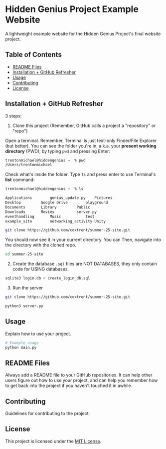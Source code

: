 # Hidden Genius Project Example Website

A lightweight example website for the Hidden Genius Project's final website project.

## Table of Contents

- [README Files](#readmefiles)
- [Installation + GitHub Refresher](#installation--github-refresher)
- [Usage](#usage)
- [Contributing](#contributing)
- [License](#license)


## Installation + GitHub Refresher
3 steps:
1. Clone this project (Remember, GitHub calls a project a "repository" or "repo")

Open a terminal. Remember, Terminal is just text-only Finder/File Explorer (but better).
You can see the folder you're in, a.k.a. your **present working directory** (PWD), by typing `pwd` and pressing Enter:
```bash
trentonmichael@hiddengenius ~  % pwd
/Users/trentonmichael
```
Check what's inside the folder. Type `ls` and press enter to use Terminal's **list** command:
```bash
trentonmichael@hiddengenius ~  % ls

Applications		genius_update.py	Pictures
Desktop			Google Drive		playground
Documents		Library			Public
Downloads		Movies			server.py
eventhandling		Music			test
example_site		networking_activity	Unity
```
```bash
git clone https://github.com/coxtrent/summer-25-site.git
```
You should now see it in your current directory. You can
Then, navigate into the directory with the cloned repo.
```bash
cd summer-25-site
```
2. Create the database
`.sql` files are NOT DATABASES, they only contain code for USING databases.
```sql
sqlite3 login.db < create_login_db.sql
```
3. Run the server
```bash
git clone https://github.com/coxtrent/summer-25-site.git
```
```python
python3 server.py
```





## Usage

Explain how to use your project.

```bash
# Example usage
python main.py
```
## README Files
Always add a README file to your GitHub repositories. It can help other users figure out how to use your project, and can help you remember how to get back into the project if you haven't touched it in awhile.

## Contributing

Guidelines for contributing to the project.

## License

This project is licensed under the [MIT License](LICENSE).